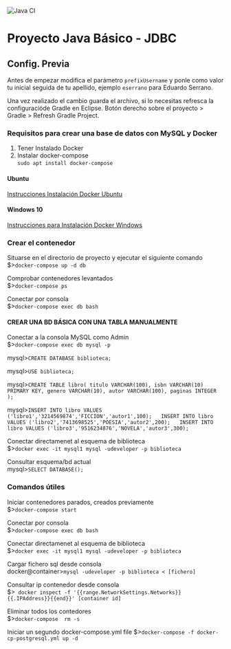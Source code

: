 ![Java CI](../../workflows/Java%20CI/badge.svg)

# Proyecto Java Básico - JDBC 

## Config. Previa

Antes de empezar modifica el par&aacute;metro `prefixUsername` y ponle como valor tu inicial seguida de tu apellido, ejemplo `eserrano` para Eduardo Serrano.

Una vez realizado el cambio guarda el archivo, si lo necesitas refresca la configuraci&oacute;de Gradle en Eclipse. 
Bot&oacute;n derecho sobre el proyecto > Gradle > Refresh Gradle Project.

### Requisitos para crear una base de datos con MySQL y Docker

1. Tener Instalado Docker  
2. Instalar docker-compose  
`sudo apt install docker-compose`

#### Ubuntu  
[Instrucciones Instalación Docker Ubuntu](https://docs.docker.com/engine/install/ubuntu/)  

#### Windows 10  
[Instrucciones para Instalación Docker Windows](https://docs.docker.com/docker-for-windows/install/)

### Crear el contenedor

Situarse en el directorio de proyecto y ejecutar el siguiente comando  
$>`docker-compose up -d db`

Comprobar contenedores levantados  
$>`docker-compose ps`

Conectar por consola  
$>`docker-compose exec db bash`

#### CREAR UNA BD BÁSICA CON UNA TABLA MANUALMENTE

Conectar a la consola MySQL como Admin  
$>`docker-compose exec db mysql -p`

mysql>`CREATE DATABASE biblioteca;`

mysql>`USE biblioteca;`

mysql>`CREATE TABLE libro(
titulo VARCHAR(100),
isbn VARCHAR(10) PRIMARY KEY,
genero VARCHAR(10),
autor VARCHAR(100),
paginas INTEGER
);`

mysql>`
INSERT INTO libro VALUES ('libro1','3214569874','FICCION','autor1',100);  
INSERT INTO libro VALUES ('libro2','7413698525','POESIA','autor2',200);  
INSERT INTO libro VALUES ('libro3','9516234876','NOVELA','autor3',300);
`

Conectar directamenet al esquema de biblioteca  
$>`docker exec -it mysql1 mysql -udeveloper -p biblioteca`  

Consultar esquema/bd actual  
mysql>`SELECT DATABASE();`

### Comandos útiles  

Iniciar contenedores parados, creados previamente  
$>`docker-compose start`

Conectar por consola  
$>`docker-compose exec db bash`

Conectar directamenet al esquema de biblioteca  
$>`docker exec -it mysql1 mysql -udeveloper -p biblioteca`

Cargar fichero sql desde consola  
docker@container>`mysql -udeveloper -p biblioteca < [fichero]`

Consultar ip contenedor desde consola  
$>` docker inspect -f '{{range.NetworkSettings.Networks}}{{.IPAddress}}{{end}}' [container id]`

Eliminar todos los contedores  
$>`docker-compose  rm -s`

Iniciar un segundo docker-compose.yml file
$>`docker-compose -f docker-cp-postgresql.yml up -d`
